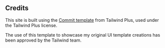 ## Credits

This site is built using the [Commit template](https://tailwindcss.com/plus/templates/commit) from Tailwind Plus, used under the Tailwind Plus license.

The use of this template to showcase my original UI template creations has been approved by the Tailwind team.